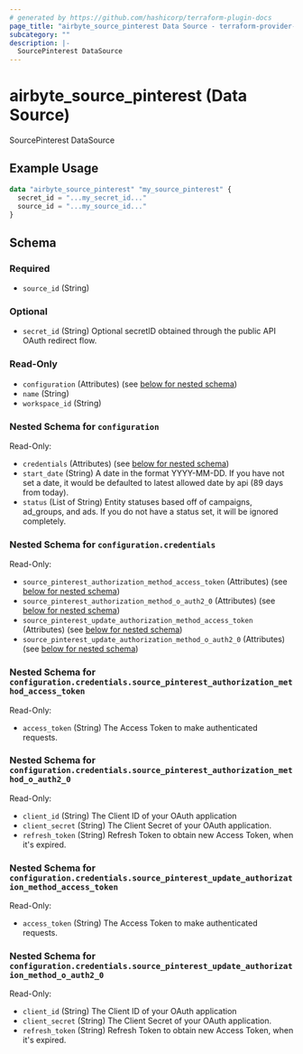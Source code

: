 ```yaml
---
# generated by https://github.com/hashicorp/terraform-plugin-docs
page_title: "airbyte_source_pinterest Data Source - terraform-provider-airbyte"
subcategory: ""
description: |-
  SourcePinterest DataSource
---
```


# airbyte_source_pinterest (Data Source)

SourcePinterest DataSource

## Example Usage

```terraform
data "airbyte_source_pinterest" "my_source_pinterest" {
  secret_id = "...my_secret_id..."
  source_id = "...my_source_id..."
}
```

<!-- schema generated by tfplugindocs -->
## Schema

### Required

- `source_id` (String)

### Optional

- `secret_id` (String) Optional secretID obtained through the public API OAuth redirect flow.

### Read-Only

- `configuration` (Attributes) (see [below for nested schema](#nestedatt--configuration))
- `name` (String)
- `workspace_id` (String)

<a id="nestedatt--configuration"></a>
### Nested Schema for `configuration`

Read-Only:

- `credentials` (Attributes) (see [below for nested schema](#nestedatt--configuration--credentials))
- `start_date` (String) A date in the format YYYY-MM-DD. If you have not set a date, it would be defaulted to latest allowed date by api (89 days from today).
- `status` (List of String) Entity statuses based off of campaigns, ad_groups, and ads. If you do not have a status set, it will be ignored completely.

<a id="nestedatt--configuration--credentials"></a>
### Nested Schema for `configuration.credentials`

Read-Only:

- `source_pinterest_authorization_method_access_token` (Attributes) (see [below for nested schema](#nestedatt--configuration--credentials--source_pinterest_authorization_method_access_token))
- `source_pinterest_authorization_method_o_auth2_0` (Attributes) (see [below for nested schema](#nestedatt--configuration--credentials--source_pinterest_authorization_method_o_auth2_0))
- `source_pinterest_update_authorization_method_access_token` (Attributes) (see [below for nested schema](#nestedatt--configuration--credentials--source_pinterest_update_authorization_method_access_token))
- `source_pinterest_update_authorization_method_o_auth2_0` (Attributes) (see [below for nested schema](#nestedatt--configuration--credentials--source_pinterest_update_authorization_method_o_auth2_0))

<a id="nestedatt--configuration--credentials--source_pinterest_authorization_method_access_token"></a>
### Nested Schema for `configuration.credentials.source_pinterest_authorization_method_access_token`

Read-Only:

- `access_token` (String) The Access Token to make authenticated requests.


<a id="nestedatt--configuration--credentials--source_pinterest_authorization_method_o_auth2_0"></a>
### Nested Schema for `configuration.credentials.source_pinterest_authorization_method_o_auth2_0`

Read-Only:

- `client_id` (String) The Client ID of your OAuth application
- `client_secret` (String) The Client Secret of your OAuth application.
- `refresh_token` (String) Refresh Token to obtain new Access Token, when it's expired.


<a id="nestedatt--configuration--credentials--source_pinterest_update_authorization_method_access_token"></a>
### Nested Schema for `configuration.credentials.source_pinterest_update_authorization_method_access_token`

Read-Only:

- `access_token` (String) The Access Token to make authenticated requests.


<a id="nestedatt--configuration--credentials--source_pinterest_update_authorization_method_o_auth2_0"></a>
### Nested Schema for `configuration.credentials.source_pinterest_update_authorization_method_o_auth2_0`

Read-Only:

- `client_id` (String) The Client ID of your OAuth application
- `client_secret` (String) The Client Secret of your OAuth application.
- `refresh_token` (String) Refresh Token to obtain new Access Token, when it's expired.


